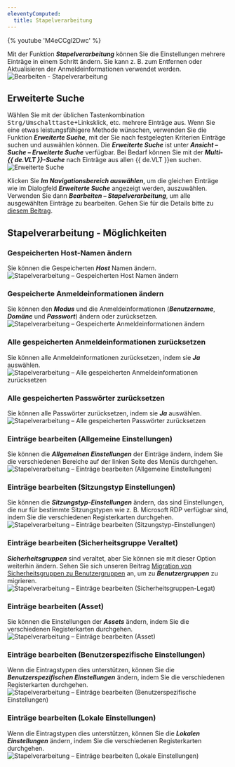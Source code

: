 ```yaml
---
eleventyComputed:
  title: Stapelverarbeitung
---
```

{% youtube 'M4eCCgl2Dwc' %}

Mit der Funktion ***Stapelverarbeitung*** können Sie die Einstellungen mehrere Einträge in einem Schritt ändern. Sie kann z. B. zum Entfernen oder Aktualisieren der Anmeldeinformationen verwendet werden.
![Bearbeiten - Stapelverarbeitung](https://cdnweb.devolutions.net/docs/de/rdm/windows/clip10236.png)

## Erweiterte Suche

Wählen Sie mit der üblichen Tastenkombination <kbd>Strg/Umschalttaste</kbd>+Linksklick, etc. mehrere Einträge aus. Wenn Sie eine etwas leistungsfähigere Methode wünschen, verwenden Sie die Funktion ***Erweiterte Suche***, mit der Sie nach festgelegten Kriterien Einträge suchen und auswählen können. Die ***Erweiterte Suche*** ist unter ***Ansicht – Suche – Erweiterte Suche*** verfügbar. Bei Bedarf können Sie mit der ***Multi-{{ de.VLT }}-Suche*** nach Einträge aus allen {{ de.VLT }}en suchen.
![Erweiterte Suche](https://cdnweb.devolutions.net/docs/de/rdm/windows/clip10379.png)

Klicken Sie ***Im Navigationsbereich auswählen***, um die gleichen Einträge wie im Dialogfeld ***Erweiterte Suche*** angezeigt werden, auszuwählen. Verwenden Sie dann ***Bearbeiten – Stapelverarbeitung***, um alle ausgewählten Einträge zu bearbeiten. Gehen Sie für die Details bitte zu [diesem Beitrag](/kb/remote-desktop-manager/how-to-articles/batch-edit-rdm/).

## Stapelverarbeitung - Möglichkeiten

### Gespeicherten Host-Namen ändern

Sie können die Gespeicherten ***Host*** Namen ändern.
![Stapelverarbeitung – Gespeicherten Host Namen ändern](https://cdnweb.devolutions.net/docs/de/rdm/windows/clip10237.png)

### Gespeicherte Anmeldeinformationen ändern

Sie können den ***Modus*** und die Anmeldeinformationen (***Benutzername***, ***Domäne*** und ***Passwort***) ändern oder zurücksetzen.
![Stapelverarbeitung – Gespeicherte Anmeldeinformationen ändern](https://cdnweb.devolutions.net/docs/de/rdm/windows/RDMWin2102.png)

### Alle gespeicherten Anmeldeinformationen zurücksetzen

Sie können alle Anmeldeinformationen zurücksetzen, indem sie ***Ja*** auswählen.
![Stapelverarbeitung – Alle gespeicherten Anmeldeinformationen zurücksetzen](https://cdnweb.devolutions.net/docs/de/rdm/windows/RDMWin2103.png)

### Alle gespeicherten Passwörter zurücksetzen

Sie können alle Passwörter zurücksetzen, indem sie ***Ja*** auswählen.
![Stapelverarbeitung – Alle gespeicherten Passwörter zurücksetzen](https://cdnweb.devolutions.net/docs/de/rdm/windows/RDMWin2104.png)

### Einträge bearbeiten (Allgemeine Einstellungen)

Sie können die ***Allgemeinen Einstellungen*** der Einträge ändern, indem Sie die verschiedenen Bereiche auf der linken Seite des Menüs durchgehen.
![Stapelverarbeitung – Einträge bearbeiten (Allgemeine Einstellungen)](https://cdnweb.devolutions.net/docs/de/rdm/windows/RDMWin2105.png)

### Einträge bearbeiten (Sitzungstyp Einstellungen)

Sie können die ***Sitzungstyp-Einstellungen*** ändern, das sind Einstellungen, die nur für bestimmte Sitzungstypen wie z. B. Microsoft RDP verfügbar sind, indem Sie die verschiedenen Registerkarten durchgehen.
![Stapelverarbeitung – Einträge bearbeiten (Sitzungstyp-Einstellungen)](https://cdnweb.devolutions.net/docs/de/rdm/windows/RDMWin2106.png)

### Einträge bearbeiten (Sicherheitsgruppe Veraltet)

***Sicherheitsgruppen*** sind veraltet, aber Sie können sie mit dieser Option weiterhin ändern. Sehen Sie sich unseren Beitrag [Migration von Sicherheitsgruppen zu Benutzergruppen](/kb/remote-desktop-manager/how-to-articles/migration-security-groups-user-groups/) an, um zu ***Benutzergruppen*** zu migrieren.
![Stapelverarbeitung – Einträge bearbeiten (Sicherheitsgruppen-Legat)](https://cdnweb.devolutions.net/docs/de/rdm/windows/RDMWin2107.png)

### Einträge bearbeiten (Asset)

Sie können die Einstellungen der ***Assets*** ändern, indem Sie die verschiedenen Registerkarten durchgehen.
![Stapelverarbeitung – Einträge bearbeiten (Asset)](https://cdnweb.devolutions.net/docs/de/rdm/windows/RDMWin2108.png)

### Einträge bearbeiten (Benutzerspezifische Einstellungen)

Wenn die Eintragstypen dies unterstützen, können Sie die ***Benutzerspezifischen Einstellungen*** ändern, indem Sie die verschiedenen Registerkarten durchgehen.
![Stapelverarbeitung – Einträge bearbeiten (Benutzerspezifische Einstellungen)](https://cdnweb.devolutions.net/docs/de/rdm/windows/RDMWin2109.png)

### Einträge bearbeiten (Lokale Einstellungen)

Wenn die Eintragstypen dies unterstützen, können Sie die ***Lokalen Einstellungen*** ändern, indem Sie die verschiedenen Registerkarten durchgehen.
![Stapelverarbeitung – Einträge bearbeiten (Lokale Einstellungen)](https://cdnweb.devolutions.net/docs/de/rdm/windows/RDMWin2110.png)
